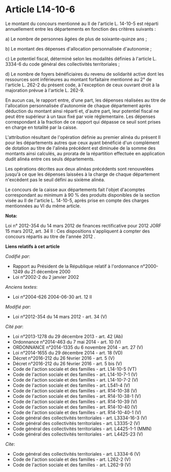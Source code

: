 # Article L14-10-6

Le montant du concours mentionné au II de l'article L. 14-10-5 est réparti annuellement entre les départements en fonction
des critères suivants : 

a) Le nombre de personnes âgées de plus de soixante-quinze ans ; 

b) Le montant des dépenses d'allocation personnalisée d'autonomie ; 

c) Le potentiel fiscal, déterminé selon les modalités définies à l'article L. 3334-6 du code général des collectivités
territoriales ; 

d) Le nombre de foyers bénéficiaires du revenu de solidarité active dont les ressources sont inférieures au montant
forfaitaire mentionné au 2° de l'article L. 262-2 du présent code, à l'exception de ceux ouvrant droit à la majoration prévue
à l'article L. 262-9. 

En aucun cas, le rapport entre, d'une part, les dépenses réalisées au titre de l'allocation personnalisée d'autonomie de
chaque département après déduction du montant ainsi réparti et, d'autre part, leur potentiel fiscal ne peut être supérieur à
un taux fixé par voie réglementaire. Les dépenses correspondant à la fraction de ce rapport qui dépasse ce seuil sont prises
en charge en totalité par la caisse. 

L'attribution résultant de l'opération définie au premier alinéa du présent II pour les départements autres que ceux ayant
bénéficié d'un complément de dotation au titre de l'alinéa précédent est diminuée de la somme des montants ainsi calculés, au
prorata de la répartition effectuée en application dudit alinéa entre ces seuls départements. 

Les opérations décrites aux deux alinéas précédents sont renouvelées jusqu'à ce que les dépenses laissées à la charge de
chaque département n'excèdent pas le seuil défini au sixième alinéa. 

Le concours de la caisse aux départements fait l'objet d'acomptes correspondant au minimum à 90 % des produits disponibles de
la section visée au II de l'article L. 14-10-5, après prise en compte des charges mentionnées au VI du même article.

**Nota:**

Loi n° 2012-354 du 14 mars 2012 de finances rectificative pour 2012 JORF 15 mars 2012, art. 34 II : Ces dispositions
s'appliquent à compter des concours répartis au titre de l'année 2012
.

**Liens relatifs à cet article**

_Codifié par_:

  - Rapport au Président de la République relatif à l'ordonnance n°2000-1249 du 21 décembre 2000
  - Loi n°2002-2 du 2 janvier 2002

_Anciens textes_:

  - Loi n°2004-626 2004-06-30 art. 12 II

_Modifié par_:

  - Loi n°2012-354 du 14 mars 2012 - art. 34 (V)

_Cité par_:

  - Loi n°2013-1278 du 29 décembre 2013 - art. 42 (Ab)
  - Ordonnance n°2014-463 du 7 mai 2014 - art. 10 (V)
  - ORDONNANCE n°2014-1335 du 6 novembre 2014 - art. 27 (V)
  - Loi n°2014-1655 du 29 décembre 2014 - art. 18 (VD)
  - Décret n°2016-212 du 26 février 2016 - art. 5 (V)
  - Décret n°2016-212 du 26 février 2016 - art. 5 bis (V)
  - Code de l'action sociale et des familles - art. L14-10-5 (VT)
  - Code de l'action sociale et des familles - art. L14-10-7-1 (V)
  - Code de l'action sociale et des familles - art. L14-10-7-2 (V)
  - Code de l'action sociale et des familles - art. L541-4 (V)
  - Code de l'action sociale et des familles - art. R14-10-38 (V)
  - Code de l'action sociale et des familles - art. R14-10-38-1 (V)
  - Code de l'action sociale et des familles - art. R14-10-39 (V)
  - Code de l'action sociale et des familles - art. R14-10-40 (V)
  - Code de l'action sociale et des familles - art. R14-10-40-1 (V)
  - Code général des collectivités territoriales - art. L3334-16-3 (V)
  - Code général des collectivités territoriales - art. L3335-2 (V)
  - Code général des collectivités territoriales - art. L4425-1-1 (MMN)
  - Code général des collectivités territoriales - art. L4425-23 (V)

_Cite_:

  - Code général des collectivités territoriales - art. L3334-6 (V)
  - Code de l'action sociale et des familles - art. L262-2 (V)
  - Code de l'action sociale et des familles - art. L262-9 (V)
